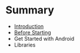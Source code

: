 # Summary

* [Introduction](README.md)
* [Before Starting](chapter1.md)
* Get Started with Android
* Libraries

